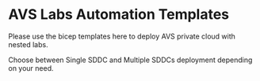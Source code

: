 # AVS Labs Automation Templates

Please use the bicep templates here to deploy AVS private cloud with nested labs.

Choose between Single SDDC and Multiple SDDCs deployment depending on your need.
